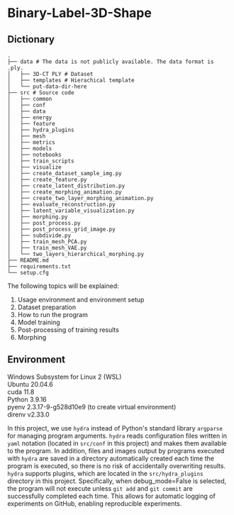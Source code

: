 # Binary-Label-3D-Shape
## Dictionary
```
.
├── data # The data is not publicly available. The data format is .ply.
│   ├── 3D-CT PLY # Dataset
│   ├── templates # Hierachical template
│   └── put-data-dir-here
├── src # Source code
│   ├── common
│   ├── conf 
│   ├── data 
│   ├── energy 
│   ├── feature 
│   ├── hydra_plugins 
│   ├── mesh 
│   ├── metrics 
│   ├── models 
│   ├── notebooks 
│   ├── train_scripts 
│   ├── visualize 
│   ├── create_dataset_sample_img.py
│   ├── create_feature.py
│   ├── create_latent_distribution.py
│   ├── create_morphing_animation.py
│   ├── create_two_layer_morphing_animation.py
│   ├── evaluate_reconstruction.py
│   ├── latent_variable_visualization.py
│   ├── morphing.py
│   ├── post_process.py
│   ├── post_process_grid_image.py
│   ├── subdivide.py
│   ├── train_mesh_PCA.py
│   ├── train_mesh_VAE.py
│   └── two_layers_hierarchical_morphing.py
├── README.md
├── requirements.txt
└── setup.cfg
```

The following topics will be explained:

1. Usage environment and environment setup
2. Dataset preparation
3. How to run the program
4. Model training
5. Post-processing of training results
6. Morphing

## Environment
Windows Subsystem for Linux 2 (WSL)  
Ubuntu 20.04.6  
cuda 11.8  
Python 3.9.16  
pyenv 2.3.17-9-g528d10e9 (to create virtual environment)  
direnv v2.33.0  

In this project, we use ```hydra``` instead of Python's standard library ```argparse``` for managing program arguments. ```hydra``` reads configuration files written in ```yaml``` notation (located in ```src/conf``` in this project) and makes them available to the program. In addition, files and images output by programs executed with ```hydra``` are saved in a directory automatically created each time the program is executed, so there is no risk of accidentally overwriting results. ```hydra``` supports plugins, which are located in the ```src/hydra_plugins``` directory in this project. Specifically, when debug_mode=False is selected, the program will not execute unless ```git add``` and ```git commit``` are successfully completed each time. This allows for automatic logging of experiments on GitHub, enabling reproducible experiments.

